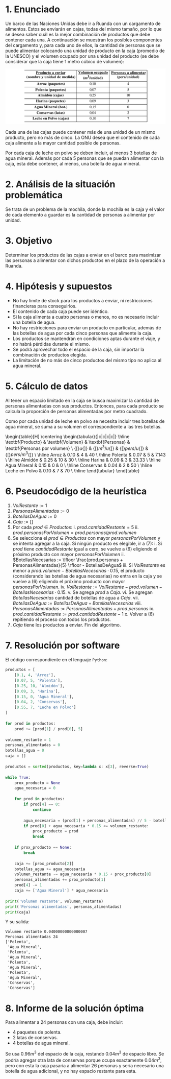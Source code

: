 # 1. Enunciado

Un barco de las Naciones Unidas debe ir a Ruanda con un cargamento de alimentos. Estos se enviarán en cajas, todas del mismo tamaño, por lo que se desea saber cuál es la mejor combinación de productos que debe contener cada una. A continuación se muestran los posibles componentes del cargamento y, para cada uno de ellos, la cantidad de personas que se puede alimentar colocando una unidad de producto en la caja (promedio de la UNESCO) y el volumen ocupado por una unidad del producto (se debe considerar que la caja tiene 1 metro cúbico de volumen): 

![](7.2-tabla.png)

Cada una de las cajas puede contener más de una unidad de un mismo producto, pero no más de cinco. La ONU desea que el contenido de cada caja alimente a la mayor cantidad posible de personas. 

Por cada caja de leche en polvo se deben incluir, al menos 3 botellas de agua mineral. Además por cada 5 personas que se puedan alimentar con la caja, esta debe contener, al menos, una botella de agua mineral.

# 2. Análisis de la situación problemática

Se trata de un problema de la mochila, donde la mochila es la caja y el valor de cada elemento a guardar es la cantidad de personas a alimentar por unidad.

# 3. Objetivo

Determinar los productos de las cajas a enviar en el barco para maximizar las personas a alimentar con dichos productos en el plazo de la operación a Ruanda.

# 4. Hipótesis y supuestos

- No hay límite de stock para los productos a enviar, ni restricciones financieras para conseguirlos.
- El contenido de cada caja puede ser idéntico.
- Si la caja alimenta a cuatro personas o menos, no es necesario incluir una botella de agua.
- No hay restricciones para enviar un producto en particular, además de las botellas de agua por cada cinco personas que alimente la caja.
- Los productos se mantendrán en condiciones aptas durante el viaje, y no habrá pérdidas durante el mismo.
- Se podrá aprovechar todo el espacio de la caja, sin importar la combinación de productos elegida.
- La limitación de no más de cinco productos del mismo tipo no aplica al agua mineral.


# 5. Cálculo de datos

Al tener un espacio limitado en la caja se busca maximizar la cantidad de personas alimentadas con sus productos. Entonces, para cada producto se calcula la proporción de personas alimentadas por metro cuadrado.

Como por cada unidad de leche en polvo se necesita incluir tres botellas de agua mineral, se suma a su volumen el correspondiente a las tres botellas.


\begin{table}[H]
\centering
\begin{tabular}{|c|c|c|c|}
\hline
\textbf{Producto} & \textbf{Volumen} & \textbf{Personas} & \textbf{Personas por volumen} \\
{[}$u${]}         & {[}$m^3/u${]}    & {[}$pers/u${]}    & {[}$pers/m^3${]}              \\ \hline
Arroz             & 0.10             & 4                 & 40                            \\ \hline
Polenta           & 0.07             & 5                 & 7.143                         \\ \hline
Almidón           & 0.25             & 10                & 30                            \\ \hline
Harina            & 0.09             & 3                 & 33.33                         \\ \hline
Agua Mineral      & 0.15             & 0                 & 0                             \\ \hline
Conservas         & 0.04             & 2                 & 50                            \\ \hline
Leche en Polvo    & 0.10             & 7                 & 70                            \\ \hline
\end{tabular}
\end{table}


<!-- \begin{table}[H]
\centering
\begin{tabular}{|c|c|c|c|c|}
\hline
Producto       & Volumen       & Personas       & Volumen con agua & Personas por volumen \\
{[}$u${]}      & {[}$m^3/u${]} & {[}$pers/u${]} & {[}$m^3/u${]}    & {[}$pers/m^3${]}     \\ \hline
Arroz          & 0.10          & 4              & 0.22             & 40                   \\ \hline
Polenta        & 0.07          & 5              & 0.22             & 7.143                \\ \hline
Almidón        & 0.25          & 10             & 0.55             & 30                   \\ \hline
Harina         & 0.09          & 3              & 0.18             & 33.33                \\ \hline
Agua Mineral   & 0.15          & 0              & 0                & 0                    \\ \hline
Conservas      & 0.04          & 2              & 0.1              & 50                   \\ \hline
Leche en Polvo & 0.10          & 7              & 0.76             & 70                   \\ \hline
\end{tabular}
\end{table} -->


# 6. Pseudocódigo de la heurística

1. $VolRestante := 1$
2. $PersonasAlimentadas := 0$
3. $BotellasDeAgua := 0$
4. $Caja := []$
5. Por cada $prod \in Productos$:
    i. $prod.cantidadRestante = 5$
    ii. $prod.personasPorVolumen = prod.personas / prod.volumen$
6. Se selecciona el $prod \in Productos$ con mayor $personasPorVolumen$ y se intenta agregar a la caja. Si ningún producto es elegible, ir a (7):
    i. Si $prod$ tiene $cantidadRestante$ igual a cero, se vuelve a (6) eligiendo el próximo producto con mayor $personasPorVolumen$
    ii. $BotellasNecesarias := \lfloor \frac{prod.personas + PersonasAlimentadas}{5} \rfloor - BotellasDeAgua$
    iii. Si $VolRestante$ es menor a $prod.volumen - BotellasNecesarias \cdot 0.15$, el producto (considerando las botellas de agua necesarias) no entra en la caja y se vuelve a (6) eligiendo el próximo producto con mayor $personasPorVolumen$.
    iv. $VolRestante := VolRestante - prod.volumen - BotellasNecesarias \cdot 0.15$.
    v. Se agrega $prod$ a $Caja$.
    vi. Se agregan $BotellasNecesarias$ cantidad de botellas de agua a $Caja$.
    vii. $BotellasDeAgua := BotellasDeAgua + BotellasNecesarias$
    viii. $PersonasAlimentadas := PersonasAlimentadas + prod.personas$
    ix. $prod.cantidadRestante := prod.cantidadRestante - 1$
    x. Volver a (6) repitiendo el proceso con todos los productos.
7. $Caja$ tiene los productos a enviar. Fin del algoritmo.

# 7. Resolución por software

El código correspondiente en el lenguaje `Python`:
```py
productos = [
    [0.1, 4, 'Arroz'],
    [0.07, 5, 'Polenta'],
    [0.25, 10, 'Almidón'],
    [0.09, 3, 'Harina'],
    [0.15, 0, 'Agua Mineral'],
    [0.04, 2, 'Conservas'],
    [0.55, 7, 'Leche en Polvo']
]

for prod in productos:
    prod += [prod[1] / prod[0], 5]

volumen_restante = 1
personas_alimentadas = 0
botellas_agua = 0
caja = []

productos = sorted(productos, key=lambda x: x[3], reverse=True)

while True:
    prox_producto = None
    agua_necesaria = 0

    for prod in productos:
        if prod[4] == 0:
            continue

        agua_necesaria = (prod[1] + personas_alimentadas) // 5 - botellas_agua
        if prod[0] + agua_necesaria * 0.15 <= volumen_restante:
            prox_producto = prod
            break

    if prox_producto == None:
        break

    caja += [prox_producto[2]]
    botellas_agua += agua_necesaria
    volumen_restante -= agua_necesaria * 0.15 + prox_producto[0]
    personas_alimentadas += prox_producto[1]
    prod[4] -= 1
    caja += ['Agua Mineral'] * agua_necesaria

print('Volumen restante', volumen_restante)
print('Personas alimentadas', personas_alimentadas)
print(caja)
```

Y su salida:

```
Volumen restante 0.04000000000000007
Personas alimentadas 24
['Polenta', 
 'Agua Mineral', 
 'Polenta', 
 'Agua Mineral', 
 'Polenta', 
 'Agua Mineral', 
 'Polenta', 
 'Agua Mineral', 
 'Conservas', 
 'Conservas']
```

# 8. Informe de la solución óptima

Para alimentar a 24 personas con una caja, debe incluir:

- 4 paquetes de polenta.
- 2 latas de conservas.
- 4 botellas de agua mineral.

Se usa $0.96m^3$ del espacio de la caja, restando $0.04m^3$ de espacio libre. Se podría agregar otra lata de conservas porque ocupa exactamente $0.04m^3$, pero con esta la caja pasaría a alimentar 26 personas y sería necesario una botella de agua adicional, y no hay espacio restante para esta.